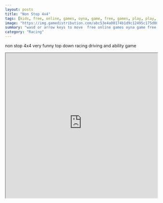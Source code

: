 ```yaml
---
layout: posts
title: "Non Stop 4x4"
tags: [kids, free, online, games, oyna, game, free, games, play, play, games]
image: "https://img.gamedistribution.com/abc53e4a00174b1d9c12495c175d0806.jpg"
summary: "wasd or arrow keys to move  free online games oyna game free games play play games"
category: "Racing"
---
```


non stop 4x4 very funny top down racing driving and ability game

<iframe width="100%" height="480px;" src="https://html5.gamedistribution.com/abc53e4a00174b1d9c12495c175d0806/"></iframe>